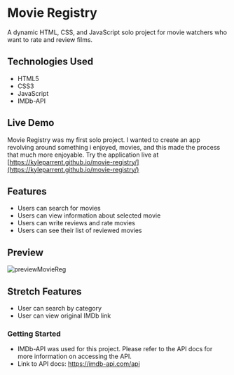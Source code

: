 # Movie Registry

A dynamic HTML, CSS, and JavaScript solo project for movie watchers who want to rate and review films.

## Technologies Used

- HTML5
- CSS3
- JavaScript
- IMDb-API

## Live Demo

Movie Registry was my first solo project. I wanted to create an app revolving around something i enjoyed, movies, and this made the process that much more enjoyable.
Try the application live at [https://kyleparrent.github.io/movie-registry/](https://kyleparrent.github.io/movie-registry/)

## Features

- Users can search for movies
- Users can view information about selected movie
- Users can write reviews and rate movies
- Users can see their list of reviewed movies

## Preview

![previewMovieReg](https://user-images.githubusercontent.com/99702540/174416269-757f4044-b071-414e-b7c4-e43939c95bcb.gif)


## Stretch Features

- User can search by category
- User can view original IMDb link

### Getting Started

- IMDb-API was used for this project. Please refer to the API docs for more information on accessing the API.
- Link to API docs: https://imdb-api.com/api
